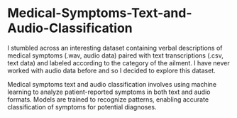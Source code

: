 # Medical-Symptoms-Text-and-Audio-Classification
I stumbled across an interesting dataset containing verbal descriptions of medical symptoms (.wav, audio data) paired with text transcriptions (.csv, text data) and labeled according to the category of the ailment. I have never worked with audio data before and so I decided to explore this dataset.

Medical symptoms text and audio classification involves using machine learning to analyze patient-reported symptoms in both text and audio formats. Models are trained to recognize patterns, enabling accurate classification of symptoms for potential diagnoses. 
